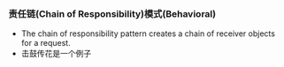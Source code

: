 ### 责任链(Chain of Responsibility)模式(Behavioral)

- The chain of responsibility pattern creates a chain of receiver objects for a request.
- 击鼓传花是一个例子
